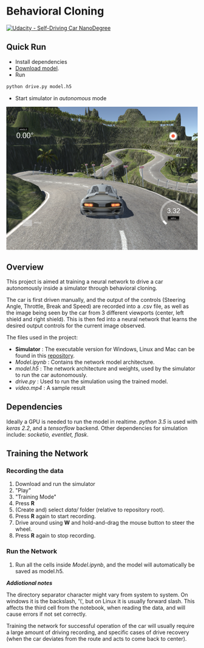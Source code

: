# Behavioral Cloning

[![Udacity - Self-Driving Car NanoDegree](https://s3.amazonaws.com/udacity-sdc/github/shield-carnd.svg)](http://www.udacity.com/drive)

Quick Run
---

* Install dependencies
* [Download model](https://drive.google.com/file/d/1wOHHasGP3zMBEGJmsXD9jYiH-7hTVMwU/view?usp=sharing).
* Run

```sh
python drive.py model.h5
```

* Start simulator in *autonomous* mode

![alt text](examples/sim_image.png)

Overview
---

This project is aimed at training a neural network to drive a car autonomously inside a simulator through behavioral cloning. 

The car is first driven manually, and the output of the controls (Steering Angle, Throttle, Break and Speed) are recorded into a .csv file, as well as the image being seen by the car from 3 different viewports (center, left shield and right shield). This is then fed into a neural network that learns the desired output controls for the current image observed. 

The files used in the project:

* **Simulator** : The executable version for Windows, Linux and Mac can be found in this [repository]( https://github.com/udacity/self-driving-car-sim ). 
* *Model.ipynb* : Contains the network model architecture. 
* *model.h5* : The network architecture and weights, used by the simulator to run the car autonomously. 
* *drive.py* : Used to run the simulation using the trained model. 
* *video.mp4* : A sample result

Dependencies
---

Ideally a GPU is needed to run the model in realtime. *python 3.5* is used with *keras 2.2*, and a *tensorflow* backend. Other dependencies for simulation include: *socketio, eventlet, flask*. 

Training the Network
---

### Recording the data

1. Download and run the simulator
2. "Play"
3. "Training Mode"
4. Press **R**
5. (Create and) select *data/* folder (relative to repository root).
6. Press **R** again to start recording. 
7. Drive around using **W** and hold-and-drag the mouse button to steer the wheel. 
8. Press **R** again to stop recording. 

### Run the Network

1. Run all the cells inside *Model.ipynb*, and the model will automatically be saved as model.h5. 

***Addiotional notes***

The directory separator character might vary from system to system. On windows it is the backslash, '\\', but on Linux it is usually forward slash. This affects the third cell from the notebook, when reading the data, and will cause errors if not set correctly. 

Training the network for successful operation of the car will usually require a large amount of driving recording, and specific cases of drive recovery (when the car deviates from the route and acts to come back to center). 
